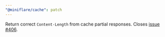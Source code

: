 ```yaml
---
"@miniflare/cache": patch
---
```


Return correct `Content-Length` from cache partial responses. Closes
[issue #406](https://github.com/cloudflare/miniflare/issues/406).

